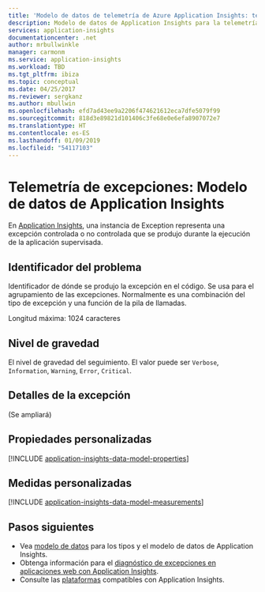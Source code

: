 ```yaml
---
title: 'Modelo de datos de telemetría de Azure Application Insights: telemetría de excepciones | Microsoft Docs'
description: Modelo de datos de Application Insights para la telemetría de excepciones
services: application-insights
documentationcenter: .net
author: mrbullwinkle
manager: carmonm
ms.service: application-insights
ms.workload: TBD
ms.tgt_pltfrm: ibiza
ms.topic: conceptual
ms.date: 04/25/2017
ms.reviewer: sergkanz
ms.author: mbullwin
ms.openlocfilehash: efd7ad43ee9a2206f474621612eca7dfe5079f99
ms.sourcegitcommit: 818d3e89821d101406c3fe68e0e6efa8907072e7
ms.translationtype: HT
ms.contentlocale: es-ES
ms.lasthandoff: 01/09/2019
ms.locfileid: "54117103"
---
```

# <a name="exception-telemetry-application-insights-data-model"></a>Telemetría de excepciones: Modelo de datos de Application Insights

En [Application Insights](../../azure-monitor/app/app-insights-overview.md), una instancia de Exception representa una excepción controlada o no controlada que se produjo durante la ejecución de la aplicación supervisada.

## <a name="problem-id"></a>Identificador del problema

Identificador de dónde se produjo la excepción en el código. Se usa para el agrupamiento de las excepciones. Normalmente es una combinación del tipo de excepción y una función de la pila de llamadas.

Longitud máxima: 1024 caracteres

## <a name="severity-level"></a>Nivel de gravedad

El nivel de gravedad del seguimiento. El valor puede ser `Verbose`, `Information`, `Warning`, `Error`, `Critical`.

## <a name="exception-details"></a>Detalles de la excepción

(Se ampliará)

## <a name="custom-properties"></a>Propiedades personalizadas

[!INCLUDE [application-insights-data-model-properties](../../../includes/application-insights-data-model-properties.md)]

## <a name="custom-measurements"></a>Medidas personalizadas

[!INCLUDE [application-insights-data-model-measurements](../../../includes/application-insights-data-model-measurements.md)]

## <a name="next-steps"></a>Pasos siguientes

- Vea [modelo de datos](data-model.md) para los tipos y el modelo de datos de Application Insights.
- Obtenga información para el [diagnóstico de excepciones en aplicaciones web con Application Insights](../../azure-monitor/app/asp-net-exceptions.md).
- Consulte las [plataformas](../../azure-monitor/app/platforms.md) compatibles con Application Insights.
